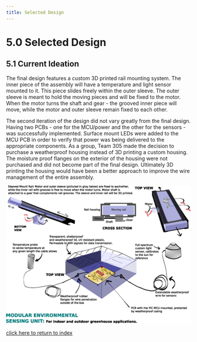 ```yaml
---
title: Selected Design
---
```


# 5.0 Selected Design
## 5.1 Current Ideation
The final design features a custom 3D printed rail mounting system. The inner piece of the assembly will have a temperature and light sensor mounted to it. This piece slides freely within the outer sleeve. The outer sleeve is meant to hold the moving pieces and will be fixed to the motor. When the motor turns the shaft and gear - the grooved inner piece will move, while the motor and outer sleeve remain fixed to each other.

The second iteration of the design did not vary greatly from the final design. Having two PCBs - one for the MCU/power and the other for the sensors - was successfully implemented. Surface mount LEDs were added to the MCU PCB in order to verify that power was being delivered to the appropriate components. As a group, Team 305 made the decision to purchase a weatherproof housing instead of 3D printing a custom housing. The moisture proof flanges on the exterior of the housing were not purchased and did not become part of the final design. Ultimately 3D printing the housing would have been a better approach to improve the wire management of the entire assembly.


![Figure 5A: Current design featuring a two part rail assembly.](/photos/Figure5a.jpg "Figure 5A: Current design featuring a two part rail assembly.")

[click here to return to index](/index)
